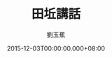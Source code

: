 ---
issue: 150
title: 田坵講話
author: 劉玉蕉
language: 大埔
date: 2015-12-03T00:00:00.000+08:00
topic: 懷想
difficulty: 3
wikidata: Q98095991
wikidata_link: https://www.wikidata.org/wiki/Q98095991
author_wikidata_link: https://www.wikidata.org/wiki/Q98096359
author_wikidata: Q98096359
---
